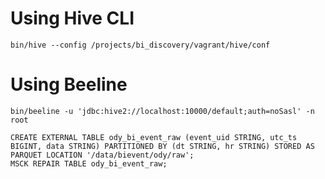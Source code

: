 # Using Hive CLI

`bin/hive --config /projects/bi_discovery/vagrant/hive/conf`

# Using Beeline

`bin/beeline -u 'jdbc:hive2://localhost:10000/default;auth=noSasl' -n root`

```
CREATE EXTERNAL TABLE ody_bi_event_raw (event_uid STRING, utc_ts BIGINT, data STRING) PARTITIONED BY (dt STRING, hr STRING) STORED AS PARQUET LOCATION '/data/bievent/ody/raw';
MSCK REPAIR TABLE ody_bi_event_raw;
```
